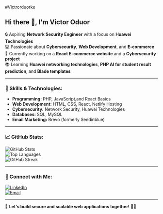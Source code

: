 #Victrorduorke
## Hi there 👋, I'm Victor Oduor

🔒 Aspiring **Network Security Engineer** with a focus on **Huawei Technologies**  
💻 Passionate about **Cybersecurity**, **Web Development**, and **E-commerce**  
🚀 Currently working on a **React E-commerce website** and a **Cybersecurity project**  
📚 Learning **Huawei networking technologies**, **PHP AI for student result prediction**, and **Blade templates**  

---

### 🚀 Skills & Technologies:
- **Programming:** PHP, JavaScript,and React Basics  
- **Web Development:** HTML, CSS, React, Netlify Hosting  
- **Cybersecurity:** Network Security, Huawei Technologies  
- **Databases:** SQL, MySQL  
- **Email Marketing:** Brevo (formerly Sendinblue)  

---

### 📈 GitHub Stats:
![GitHub Stats](https://github-readme-stats.vercel.app/api?username=victoroduorke&show_icons=true&theme=tokyonight)  
![Top Languages](https://github-readme-stats.vercel.app/api/top-langs/?username=victoroduorke&layout=compact&theme=gruvbox)  
![GitHub Streak](https://github-readme-streak-stats.herokuapp.com/?user=victoroduorke&theme=highcontrast)  

---

### 🔗 Connect with Me:
[![LinkedIn](https://img.shields.io/badge/LinkedIn-Connect-blue?style=flat&logo=linkedin)](https://www.linkedin.com/in/vicky-paulke)  
[![Email](https://img.shields.io/badge/Email-Contact-red?style=flat&logo=gmail)](mailto:victoroduor723@gmail.com)

---

🚀 **Let's build secure and scalable web applications together!** 🔐💡

